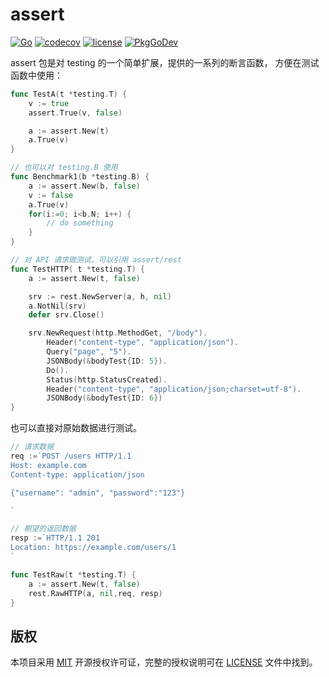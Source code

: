 assert
======

[![Go](https://github.com/issue9/assert/workflows/Go/badge.svg)](https://github.com/issue9/assert/actions?query=workflow%3AGo)
[![codecov](https://codecov.io/gh/issue9/assert/branch/master/graph/badge.svg)](https://codecov.io/gh/issue9/assert)
[![license](https://img.shields.io/badge/license-MIT-brightgreen.svg?style=flat)](https://opensource.org/licenses/MIT)
[![PkgGoDev](https://pkg.go.dev/badge/github.com/issue9/assert)](https://pkg.go.dev/github.com/issue9/assert/v2)

assert 包是对 testing 的一个简单扩展，提供的一系列的断言函数，
方便在测试函数中使用：

```go
func TestA(t *testing.T) {
    v := true
    assert.True(v, false)

    a := assert.New(t)
    a.True(v)
}

// 也可以对 testing.B 使用
func Benchmark1(b *testing.B) {
    a := assert.New(b, false)
    v := false
    a.True(v)
    for(i:=0; i<b.N; i++) {
        // do something
    }
}

// 对 API 请求做测试，可以引用 assert/rest
func TestHTTP( t *testing.T) {
    a := assert.New(t, false)

    srv := rest.NewServer(a, h, nil)
    a.NotNil(srv)
    defer srv.Close()

    srv.NewRequest(http.MethodGet, "/body").
        Header("content-type", "application/json").
        Query("page", "5").
        JSONBody(&bodyTest{ID: 5}).
        Do().
        Status(http.StatusCreated).
        Header("content-type", "application/json;charset=utf-8").
        JSONBody(&bodyTest{ID: 6})
}
```

也可以直接对原始数据进行测试。

```go
// 请求数据
req :=`POST /users HTTP/1.1
Host: example.com
Content-type: application/json

{"username": "admin", "password":"123"}

`

// 期望的返回数据
resp :=`HTTP/1.1 201
Location: https://example.com/users/1
`

func TestRaw(t *testing.T) {
    a := assert.New(t, false)
    rest.RawHTTP(a, nil,req, resp)
}
```

版权
----

本项目采用 [MIT](https://opensource.org/licenses/MIT) 开源授权许可证，完整的授权说明可在 [LICENSE](LICENSE) 文件中找到。
